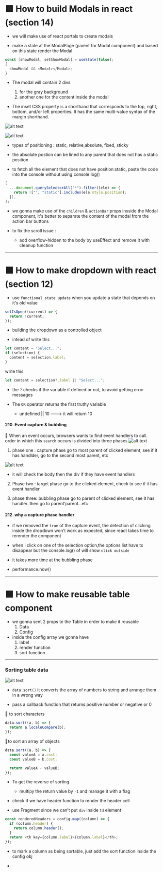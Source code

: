# 🟩 How to build Modals in react (section 14)

- we will make use of react portals to create modals

- make a state at the ModalPage (parent for Modal component) and based
  on this state render the Modal

```js
const [showModal, setShowModal] = useState(false);
{
  showModal && <Modal></Modal>;
}
```

- The modal will contain 2 divs

  1. for the gray background
  2. another one for the content inside the modal

- The inset CSS property is a shorthand that corresponds to the top, right, bottom, and/or left properties. It has the same multi-value syntax of the margin shorthand.

![alt text](image.png)

![alt text](image-1.png)

- types of positioning : static, relative,absolute, fixed, sticky
- the absolute postion can be lined to any parent that does not has a static position

- to fetch all the element that does not have position:static, paste the code into the console without using console.log()

```js
[
  ...document.querySelectorAll("*").filter((ele) => {
    return !["", "static"].includes(ele.style.position);
  }),
];
```

- we gonna make use of the `children` & `actionBar` props insside the Modal component, it's better to separate the content of the modal from the action bar buttons

- to fix the scroll issue :
  - add overflow-hidden to the body by useEffect and remove it with cleanup function

---

# 🟩 How to make dropdown with react (section 12)

- use `functional state update` when you update a state that depends on
  it's old value

```js
setIsOpen((current) => {
  return !current;
});
```

- building the dropdown as a controlled object

- intead of write this

```js
let content = "Select...";
if (selection) {
  content = selection.label;
}
```

write this

```js
let content = selection?.label || "Select...";
```

- the `?` checks if the variable if defined or not, to avoid getting
  error messages

- The `OR` operator returns the first truthy variable
  - undefined || 10 ---> it will return 10

#### 210. Event capture & bubbling

🔹 When an event occurs, browsers wants to find event handlers to call.
order in which this `search` occurs is divided into three phases
![alt text](image-2.png)

1. phase one : capture phase
   go to most parent of clicked element, see if it has handlder, go to the second most parent, etc

![alt text](image-3.png)

- it will check the body then the div if they have event handlers

2. Phase two : target phase
   go to the clicked element, check to see if it has event handler

3. phase three: bubbling phase
   go to parent of clicked element, see it has handler. then go to parent'parent...etc

#### 212. why a capture phase handler

- if we removed the `true` of the capture event, the detection of clicking inside the dropdown won't work as expected, since react takes time to rerender the component

- when i click on one of the selection option,the options list have to disappear but the console.log() of will show `click outside`

- it takes more time at the bubbling phase

- performance.now()

---

# 🟩 How to make reusable table component

- we gonna sent 2 props to the Table in order to make it reusable
  1. Data
  2. Config
- inside the config array we gonna have
  1. label
  2. render function
  3. sort function

---

### Sorting table data

![alt text](image-4.png)

- `data.sort()` it converts the array of numbers to string and
  arrange them in a wrong way

- pass a callback function that returns positive number or negative or 0

🔹 to sort characters

```js
data.sort((a, b) => {
  return a.localeCompare(b);
});
```

🔹to sort an array of objects

```js
data.sort((a, b) => {
  const valueA = a.cost;
  const valueB = b.cost;

  return valueA - valueB;
});
```

- To get the reverse of sorting
  - multipy the return value by `-1` and manage it with a flag
- check if we have header function to render the header cell

- use Fragment since we can't put `div` inside `td` element 
```js
const renderedHeaders = config.map((column) => {
  if (column.header) {
    return column.header();
  }
  return <th key={column.label}>{column.label}</th>;
});
```

- to mark a column as being sortable, just add the sort function inside the config obj 


- 